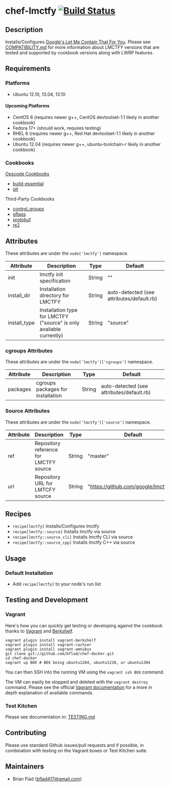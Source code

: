 # chef-lmctfy [![Build Status](https://secure.travis-ci.org/bflad/chef-lmctfy.png?branch=master)](http://travis-ci.org/bflad/chef-lmctfy)

## Description

Installs/Configures [Google's Let Me Contain That For You](https://github.com/google/lmctfy). Please see [COMPATIBILITY.md](COMPATIBILITY.md) for more information about LMCTFY versions that are tested and supported by cookbook versions along with LWRP features.

## Requirements

### Platforms

* Ubuntu 12.10, 13.04, 13.10

#### Upcoming Platforms

* CentOS 6 (requires newer g++, CentOS devtoolset-1.1 likely in another cookbook)
* Fedora 17+ (should work, requires testing)
* RHEL 6 (requires newer g++, Red Hat devtoolset-1.1 likely in another cookbook)
* Ubuntu 12.04 (requires newer g++, ubuntu-toolchain-r likely in another cookbook)

### Cookbooks

[Opscode Cookbooks](https://github.com/opscode-cookbooks/)

* [build-essential](https://github.com/opscode-cookbooks/build-essential)
* [git](https://github.com/opscode-cookbooks/git)

Third-Party Cookbooks

* [control_groups](https://github.com/hw-cookbooks/control_groups)
* [gflags](https://github.com/bflad/chef-gflags)
* [protobuf](https://github.com/bflad/chef-protobuf)
* [re2](https://github.com/bflad/chef-re2)

## Attributes

These attributes are under the `node['lmctfy']` namespace.

Attribute | Description | Type | Default
----------|-------------|------|--------
init | lmctfy init specification | String | ""
install_dir | Installation directory for LMCTFY | String | auto-detected (see attributes/default.rb)
install_type | Installation type for LMCTFY ("source" is only available currently) | String | "source"

### cgroups Attributes

These attributes are under the `node['lmctfy']['cgroups']` namespace.

Attribute | Description | Type | Default
----------|-------------|------|--------
packages | cgroups packages for installation | String | auto-detected (see attributes/default.rb)

### Source Attributes

These attributes are under the `node['lmctfy']['source']` namespace.

Attribute | Description | Type | Default
----------|-------------|------|--------
ref | Repository reference for LMCTFY source | String | "master"
url | Repository URL for LMTCFY source | String | "https://github.com/google/lmctfy.git"

## Recipes

* `recipe[lmctfy]` Installs/Configures lmctfy
* `recipe[lmctfy::source]` Installs lmctfy via source
* `recipe[lmctfy::source_cli]` Installs lmctfy CLI via source
* `recipe[lmctfy::source_cpp]` Installs lmctfy C++ via source

## Usage

### Default Installation

* Add `recipe[lmctfy]` to your node's run list

## Testing and Development

### Vagrant

Here's how you can quickly get testing or developing against the cookbook thanks to [Vagrant](http://vagrantup.com/) and [Berkshelf](http://berkshelf.com/).

    vagrant plugin install vagrant-berkshelf
    vagrant plugin install vagrant-cachier
    vagrant plugin install vagrant-omnibus
    git clone git://github.com/bflad/chef-docker.git
    cd chef-docker
    vagrant up BOX # BOX being ubuntu1204, ubuntu1210, or ubuntu1304

You can then SSH into the running VM using the `vagrant ssh BOX` command.

The VM can easily be stopped and deleted with the `vagrant destroy` command. Please see the official [Vagrant documentation](http://docs.vagrantup.com/v2/cli/index.html) for a more in depth explanation of available commands.

### Test Kitchen

Please see documentation in: [TESTING.md](TESTING.md)

## Contributing

Please use standard Github issues/pull requests and if possible, in combination with testing on the Vagrant boxes or Test Kitchen suite.

## Maintainers

* Brian Flad (<bflad417@gmail.com>)
